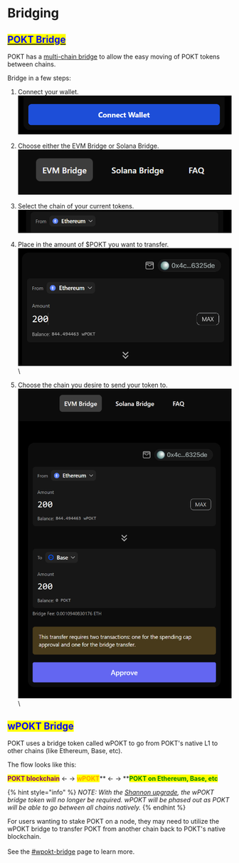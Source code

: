 # Bridging

## [<mark style="color:blue;">POKT Bridge</mark>](https://bridge.pokt.network/)

POKT has a [multi-chain bridge](https://bridge.pokt.network/) to allow the easy moving of POKT tokens between chains.

Bridge in a few steps:

1. Connect your wallet.\
   ![](<../../../.gitbook/assets/image (6).png>)
2. Choose either the EVM Bridge or Solana Bridge.\
   ![](<../../../.gitbook/assets/image (3).png>)
3. Select the chain of your current tokens.\
   ![](<../../../.gitbook/assets/image (9).png>)
4. Place in the amount of $POKT you want to transfer.\
   ![](<../../../.gitbook/assets/image (10).png>)\

5. Choose the chain you desire to send your token to.\
   ![](<../../../.gitbook/assets/image (5).png>)\


## <mark style="color:blue;">wPOKT Bridge</mark>

POKT uses a bridge token called wPOKT to go from POKT's native L1 to other chains (like Ethereum, Base, etc).

The flow looks like this:

<mark style="color:purple;">**POKT blockchain**</mark>  <- ->  <mark style="color:orange;">**wPOKT**</mark>**  <- ->  **<mark style="color:green;">**POKT on Ethereum, Base, etc**</mark>

{% hint style="info" %}
_NOTE: With the_ [_Shannon upgrade_](../../../pokt-protocol/the-shannon-upgrade/)_, the wPOKT bridge token will no longer be required. wPOKT will be phased out as POKT will be able to go between all chains natively._
{% endhint %}

For users wanting to stake POKT on a node, they may need to utilize the wPOKT bridge to transfer POKT from another chain back to POKT's native blockchain.\
\
See the [#wpokt-bridge](./#wpokt-bridge "mention") page to learn more.

